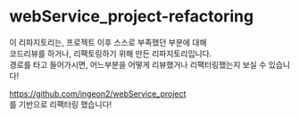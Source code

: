 # webService_project-refactoring
이 리파지토리는, 프로젝트 이후 스스로 부족했던 부분에 대해  
코드리뷰를 하거나, 리팩토링하기 위해 만든 리파지토리입니다.  
경로를 타고 들어가시면, 어느부분을 어떻게 리뷰했거나 리팩터링했는지 보실 수 있습니다!  

https://github.com/ingeon2/webService_project  
를 기반으로 리팩터링 했습니다!
